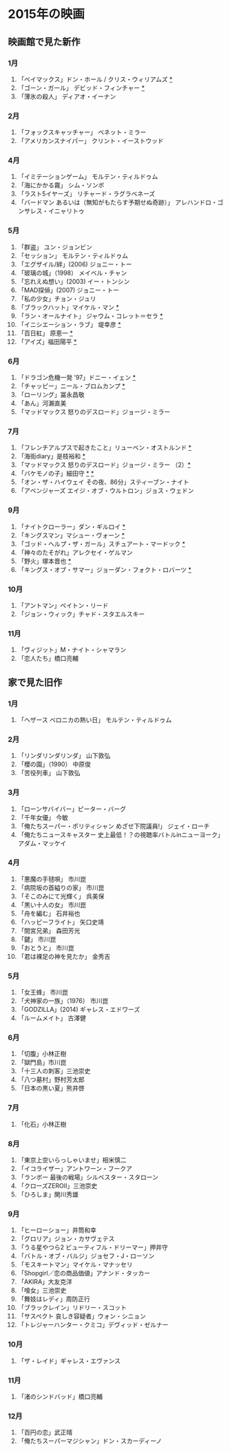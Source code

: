 # 2015年の映画

## 映画館で見た新作

### 1月

1. 「ベイマックス」ドン・ホール / クリス・ウィリアムズ [*](http://dump.isbsh.asia/post/107705563243)
2. 「ゴーン・ガール」 デビッド・フィンチャー [*](http://dump.isbsh.asia/post/108650563263)
3. 「薄氷の殺人」 ディアオ・イーナン

### 2月

1. 「フォックスキャッチャー」 ベネット・ミラー
2. 「アメリカンスナイパー」 クリント・イーストウッド

### 4月

1. 「イミテーションゲーム」 モルテン・ティルドゥム
2. 「海にかかる霧」 シム・ソンボ
3. 「ラスト5イヤーズ」 リチャード・ラグラベネーズ
4. 「バードマン あるいは（無知がもたらす予期せぬ奇跡）」 アレハンドロ・ゴンサレス・イニャリトゥ

### 5月

1. 「群盗」 ユン・ジョンビン
2. 「セッション」 モルテン・ティルドゥム
3. 「エグザイル/絆」(2006) ジョニー・トー
4. 「玻璃の城」（1998） メイベル・チャン
5. 「忘れえぬ想い」(2003) イー・トンシン
6. 「MAD探偵」(2007) ジョニー・トー
7. 「私の少女」チョン・ジュリ
8. 「ブラックハット」マイケル・マン [*](http://dump.isbsh.asia/post/119612265728)
9. 「ラン・オールナイト」 ジャウム・コレット＝セラ [*](http://dump.isbsh.asia/post/119612265728)
10. 「イニシエーション・ラブ」 堤幸彦 [*](http://dump.isbsh.asia/post/119950187128)
11. 「百日紅」 原恵一 [*](http://dump.isbsh.asia/post/119950187128)
12. 「アイズ」福田陽平 [*](http://dump.isbsh.asia/post/120115841743)

### 6月

1. 「ドラゴン危機一発 ’97」ドニー・イェン [*](http://dump.isbsh.asia/post/120454604158)
2. 「チャッピー」ニール・ブロムカンプ [*](http://dump.isbsh.asia/post/120539969593)
3. 「ローリング」冨永昌敬
4. 「あん」河瀨直美
5. 「マッドマックス 怒りのデスロード」ジョージ・ミラー

### 7月

1. 「フレンチアルプスで起きたこと」リューベン・オストルンド [*](http://dump.isbsh.asia/post/123264359798)
2. 「海街diary」是枝裕和 [*](http://dump.isbsh.asia/post/123547680138)
3. 「マッドマックス 怒りのデスロード」ジョージ・ミラー （2）[*](http://dump.isbsh.asia/post/124066215938)
4. 「バケモノの子」細田守 [*](http://dump.isbsh.asia/post/124070729298) [*](http://dump.isbsh.asia/post/127893866758)
5. 「オン・ザ・ハイウェイ その夜、86分」スティーブン・ナイト
6. 「アベンジャーズ エイジ・オブ・ウルトロン」ジョス・ウェドン

### 9月

1. 「ナイトクローラー」ダン・ギルロイ [*](http://dump.isbsh.asia/post/128712725498)
2. 「キングスマン」マシュー・ヴォーン [*](http://dump.isbsh.asia/post/128712725498)
3. 「ゴッド・ヘルプ・ザ・ガール」スチュアート・マードック [*](http://dump.isbsh.asia/post/1287139613038)
4. 「神々のたそがれ」アレクセイ・ゲルマン
5. 「野火」塚本晋也 [*](http://dump.isbsh.asia/post/129295347043)
6. 「キングス・オブ・サマー」ジョーダン・フォクト・ロバーツ [*](http://dump.isbsh.asia/post/129474692878)

### 10月

1. 「アントマン」ペイトン・リード
2. 「ジョン・ウィック」チャド・スタエルスキー

### 11月

1. 「ヴィジット」M・ナイト・シャマラン
2. 「恋人たち」橋口亮輔



## 家で見た旧作

### 1月

1. 「ヘザース ベロニカの熱い日」 モルテン・ティルドゥム

### 2月

1. 「リンダリンダリンダ」 山下敦弘
2. 「櫻の園」（1990） 中原俊 
3. 「苦役列車」 山下敦弘

### 3月

1. 「ローンサバイバー」ピーター・バーグ
2. 「千年女優」 今敏
3. 「俺たちスーパー・ポリティシャン めざせ下院議員!」 ジェイ・ローチ
4. 「俺たちニュースキャスター 史上最低！？の視聴率バトルinニューヨーク」 アダム・マッケイ

### 4月

1. 「悪魔の手毬唄」 市川崑
2. 「病院坂の首縊りの家」 市川崑
3. 「そこのみにて光輝く」 呉美保
4. 「黒い十人の女」 市川崑
5. 「舟を編む」 石井裕也
6. 「ハッピーフライト」 矢口史靖
7. 「間宮兄弟」 森田芳光
8. 「鍵」 市川崑
9. 「おとうと」 市川崑
10. 「君は裸足の神を見たか」 金秀吉

### 5月

1. 「女王蜂」 市川崑
2. 「犬神家の一族」（1976） 市川崑
3. 「GODZILLA」(2014) ギャレス・エドワーズ
4. 「ルームメイト」 古澤健

### 6月

1. 「切腹」小林正樹
2. 「獄門島」市川崑
3. 「十三人の刺客」三池崇史
4. 「八つ墓村」野村芳太郎
5. 「日本の黒い夏」熊井啓

### 7月

1. 「化石」小林正樹

### 8月

1. 「東京上空いらっしゃいませ」相米慎二
2. 「イコライザー」アントワーン・フークア
3. 「ランボー 最後の戦場」シルベスター・スタローン
4. 「クローズZEROⅡ」三池崇史
5. 「ひろしま」関川秀雄

### 9月

1. 「ヒーローショー」井筒和幸
2. 「グロリア」ジョン・カサヴェテス
3. 「うる星やつら2 ビューティフル・ドリーマー」押井守
4. 「バトル・オブ・バルジ」ジョセフ・J・ローソン
5. 「モスキートマン」マイケル・マナッセリ
6. 「Shopgirl／恋の商品価値」アナンド・タッカー
7. 「AKIRA」大友克洋
8. 「喰女」三池崇史
9. 「舞妓はレディ」周防正行
10. 「ブラックレイン」リドリー・スコット
11. 「サスペクト 哀しき容疑者」ウォン・シニョン
12. 「トレジャーハンター・クミコ」デヴィッド・ゼルナー

### 10月

1. 「ザ・レイド」ギャレス・エヴァンス

### 11月

1. 「渚のシンドバッド」橋口亮輔

### 12月

1. 「百円の恋」武正晴
2. 「俺たちスーパーマジシャン」ドン・スカーディーノ